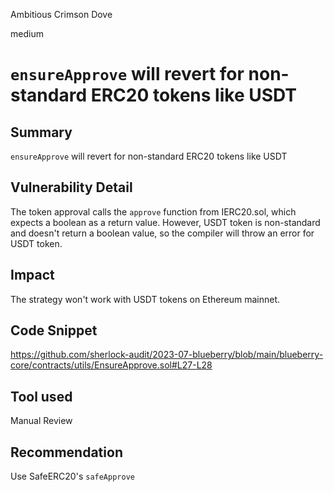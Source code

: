 Ambitious Crimson Dove

medium

# `ensureApprove` will revert for non-standard ERC20 tokens like USDT
## Summary
`ensureApprove` will revert for non-standard ERC20 tokens like USDT

## Vulnerability Detail
The token approval calls the `approve` function from IERC20.sol, which expects a boolean as a return value. However, USDT token is non-standard and doesn't return a boolean value, so the compiler will throw an error for USDT token.

## Impact
The strategy won't work with USDT tokens on Ethereum mainnet.

## Code Snippet
https://github.com/sherlock-audit/2023-07-blueberry/blob/main/blueberry-core/contracts/utils/EnsureApprove.sol#L27-L28

## Tool used

Manual Review

## Recommendation
Use SafeERC20's `safeApprove` 
